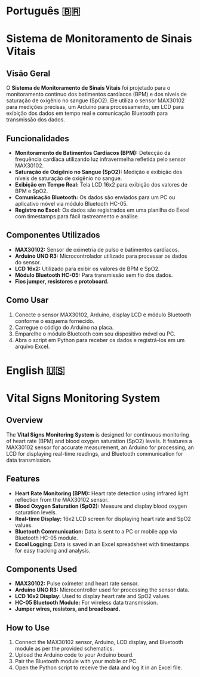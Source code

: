 # Português 🇧🇷

# Sistema de Monitoramento de Sinais Vitais

## Visão Geral

O **Sistema de Monitoramento de Sinais Vitais** foi projetado para o monitoramento contínuo dos batimentos cardíacos (BPM) e dos níveis de saturação de oxigênio no sangue (SpO2). Ele utiliza o sensor MAX30102 para medições precisas, um Arduino para processamento, um LCD para exibição dos dados em tempo real e comunicação Bluetooth para transmissão dos dados.

## Funcionalidades

- **Monitoramento de Batimentos Cardíacos (BPM):** Detecção da frequência cardíaca utilizando luz infravermelha refletida pelo sensor MAX30102.
- **Saturação de Oxigênio no Sangue (SpO2):** Medição e exibição dos níveis de saturação de oxigênio no sangue.
- **Exibição em Tempo Real:** Tela LCD 16x2 para exibição dos valores de BPM e SpO2.
- **Comunicação Bluetooth:** Os dados são enviados para um PC ou aplicativo móvel via módulo Bluetooth HC-05.
- **Registro no Excel:** Os dados são registrados em uma planilha do Excel com timestamps para fácil rastreamento e análise.

## Componentes Utilizados

- **MAX30102:** Sensor de oximetria de pulso e batimentos cardíacos.
- **Arduino UNO R3:** Microcontrolador utilizado para processar os dados do sensor.
- **LCD 16x2:** Utilizado para exibir os valores de BPM e SpO2.
- **Módulo Bluetooth HC-05:** Para transmissão sem fio dos dados.
- **Fios jumper, resistores e protoboard.**

## Como Usar

1. Conecte o sensor MAX30102, Arduino, display LCD e módulo Bluetooth conforme o esquema fornecido.
2. Carregue o código do Arduino na placa.
3. Emparelhe o módulo Bluetooth com seu dispositivo móvel ou PC.
4. Abra o script em Python para receber os dados e registrá-los em um arquivo Excel.

# English 🇺🇸

# Vital Signs Monitoring System

## Overview

The **Vital Signs Monitoring System** is designed for continuous monitoring of heart rate (BPM) and blood oxygen saturation (SpO2) levels. It features a MAX30102 sensor for accurate measurement, an Arduino for processing, an LCD for displaying real-time readings, and Bluetooth communication for data transmission.

## Features

- **Heart Rate Monitoring (BPM):** Heart rate detection using infrared light reflection from the MAX30102 sensor.
- **Blood Oxygen Saturation (SpO2):** Measure and display blood oxygen saturation levels.
- **Real-time Display:** 16x2 LCD screen for displaying heart rate and SpO2 values.
- **Bluetooth Communication:** Data is sent to a PC or mobile app via Bluetooth HC-05 module.
- **Excel Logging:** Data is saved in an Excel spreadsheet with timestamps for easy tracking and analysis.

## Components Used

- **MAX30102:** Pulse oximeter and heart rate sensor.
- **Arduino UNO R3:** Microcontroller used for processing the sensor data.
- **LCD 16x2 Display:** Used to display heart rate and SpO2 values.
- **HC-05 Bluetooth Module:** For wireless data transmission.
- **Jumper wires, resistors, and breadboard.**

## How to Use

1. Connect the MAX30102 sensor, Arduino, LCD display, and Bluetooth module as per the provided schematics.
2. Upload the Arduino code to your Arduino board.
3. Pair the Bluetooth module with your mobile or PC.
4. Open the Python script to receive the data and log it in an Excel file.
